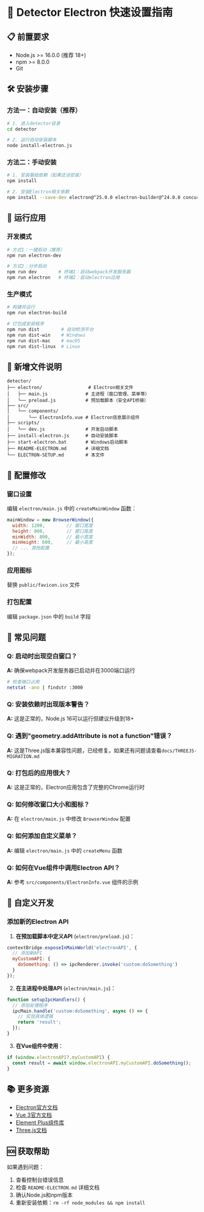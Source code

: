 # 🚀 Detector Electron 快速设置指南

## 📋 前置要求

- Node.js >= 16.0.0 (推荐 18+)
- npm >= 8.0.0
- Git

## 🛠️ 安装步骤

### 方法一：自动安装（推荐）

```bash
# 1. 进入detector目录
cd detector

# 2. 运行自动安装脚本
node install-electron.js
```

### 方法二：手动安装

```bash
# 1. 安装基础依赖（如果还没安装）
npm install

# 2. 安装Electron相关依赖
npm install --save-dev electron@^25.0.0 electron-builder@^24.0.0 concurrently@^7.6.0 wait-on@^7.0.1
```

## 🎯 运行应用

### 开发模式

```bash
# 方式1：一键启动（推荐）
npm run electron-dev

# 方式2：分步启动
npm run dev        # 终端1：启动webpack开发服务器
npm run electron   # 终端2：启动electron应用
```

### 生产模式

```bash
# 构建并运行
npm run electron-build

# 打包成安装程序
npm run dist        # 自动检测平台
npm run dist-win    # Windows
npm run dist-mac    # macOS  
npm run dist-linux  # Linux
```

## 📁 新增文件说明

```
detector/
├── electron/                 # Electron相关文件
│   ├── main.js              # 主进程（窗口管理、菜单等）
│   └── preload.js           # 预加载脚本（安全API桥接）
├── src/
│   └── components/
│       └── ElectronInfo.vue # Electron信息展示组件
├── scripts/
│   └── dev.js               # 开发启动脚本
├── install-electron.js      # 自动安装脚本
├── start-electron.bat       # Windows启动脚本
├── README-ELECTRON.md       # 详细文档
└── ELECTRON-SETUP.md        # 本文件
```

## 🔧 配置修改

### 窗口设置
编辑 `electron/main.js` 中的 `createMainWindow` 函数：

```javascript
mainWindow = new BrowserWindow({
  width: 1200,        // 窗口宽度
  height: 800,        // 窗口高度
  minWidth: 800,      // 最小宽度
  minHeight: 600,     // 最小高度
  // ... 其他配置
});
```

### 应用图标
替换 `public/favicon.ico` 文件

### 打包配置
编辑 `package.json` 中的 `build` 字段

## 🐛 常见问题

### Q: 启动时出现空白窗口？
**A:** 确保webpack开发服务器已启动并在3000端口运行
```bash
# 检查端口占用
netstat -ano | findstr :3000
```

### Q: 安装依赖时出现版本警告？
**A:** 这是正常的，Node.js 16可以运行但建议升级到18+

### Q: 遇到"geometry.addAttribute is not a function"错误？
**A:** 这是Three.js版本兼容性问题，已经修复。如果还有问题请查看`docs/THREEJS-MIGRATION.md`

### Q: 打包后的应用很大？
**A:** 这是正常的，Electron应用包含了完整的Chrome运行时

### Q: 如何修改窗口大小和图标？
**A:** 在 `electron/main.js` 中修改 `BrowserWindow` 配置

### Q: 如何添加自定义菜单？
**A:** 编辑 `electron/main.js` 中的 `createMenu` 函数

### Q: 如何在Vue组件中调用Electron API？
**A:** 参考 `src/components/ElectronInfo.vue` 组件的示例

## 🎨 自定义开发

### 添加新的Electron API

1. **在预加载脚本中定义API** (`electron/preload.js`)：
```javascript
contextBridge.exposeInMainWorld('electronAPI', {
  // 添加新API
  myCustomAPI: {
    doSomething: () => ipcRenderer.invoke('custom:doSomething')
  }
});
```

2. **在主进程中处理API** (`electron/main.js`)：
```javascript
function setupIpcHandlers() {
  // 添加处理程序
  ipcMain.handle('custom:doSomething', async () => {
    // 实现具体逻辑
    return 'result';
  });
}
```

3. **在Vue组件中使用**：
```javascript
if (window.electronAPI?.myCustomAPI) {
  const result = await window.electronAPI.myCustomAPI.doSomething();
}
```

## 📚 更多资源

- [Electron官方文档](https://www.electronjs.org/docs)
- [Vue 3官方文档](https://vuejs.org/)
- [Element Plus组件库](https://element-plus.org/)
- [Three.js文档](https://threejs.org/docs/)

## 🆘 获取帮助

如果遇到问题：
1. 查看控制台错误信息
2. 检查 `README-ELECTRON.md` 详细文档
3. 确认Node.js和npm版本
4. 重新安装依赖：`rm -rf node_modules && npm install` 